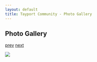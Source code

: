 ```yaml
---
layout: default
title: Tayport Community - Photo Gallery
---
```

## Photo Gallery

[prev](http://tayport.org.uk/photo/308) [next](http://tayport.org.uk/photo/310)

![ ](http://tayport.org.uk/media/309.jpg " ")

